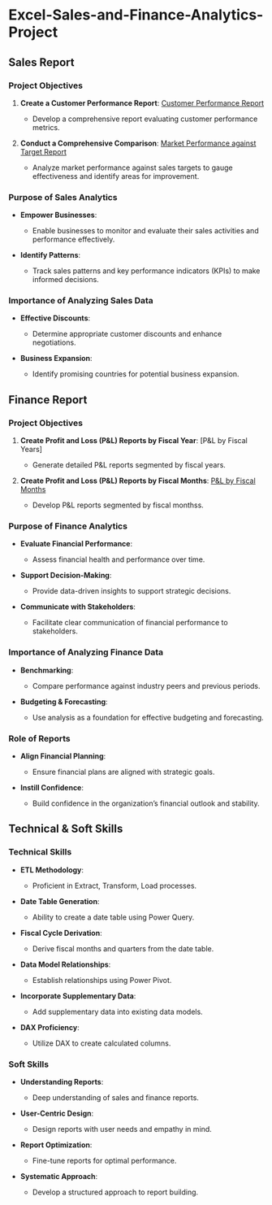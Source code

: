 # Excel-Sales-and-Finance-Analytics-Project

## Sales Report

### Project Objectives

1. **Create a Customer Performance Report**: [Customer Performance Report](https://github.com/gvamshi1819/Excel-Sales-and-Finance-Analytics-Project/blob/main/Customer_Net_Sales_Performance_Report.pdf)
   - Develop a comprehensive report evaluating customer performance metrics.

2. **Conduct a Comprehensive Comparison**: [Market Performance against Target Report](https://github.com/gvamshi1819/Excel-Sales-and-Finance-Analytics-Project/blob/d9138b854a44f0552cb465fc07ec2056cd3b4f5d/Market_Performance_vs_Target.pdf)
   - Analyze market performance against sales targets to gauge effectiveness and identify areas for improvement.

### Purpose of Sales Analytics

- **Empower Businesses**:
  - Enable businesses to monitor and evaluate their sales activities and performance effectively.

- **Identify Patterns**:
  - Track sales patterns and key performance indicators (KPIs) to make informed decisions.

### Importance of Analyzing Sales Data

- **Effective Discounts**:
  - Determine appropriate customer discounts and enhance negotiations.

- **Business Expansion**:
  - Identify promising countries for potential business expansion.

## Finance Report

### Project Objectives

1. **Create Profit and Loss (P&L) Reports by Fiscal Year**: [P&L by Fiscal Years]
   - Generate detailed P&L reports segmented by fiscal years.

2. **Create Profit and Loss (P&L) Reports by Fiscal Months**: [P&L by Fiscal Months](https://github.com/gvamshi1819/Excel-Sales-and-Finance-Analytics-Project/blob/main/P%26L_by_Fiscal_Months.pdf)
   - Develop P&L reports segmented by fiscal monthss.

### Purpose of Finance Analytics

- **Evaluate Financial Performance**:
  - Assess financial health and performance over time.

- **Support Decision-Making**:
  - Provide data-driven insights to support strategic decisions.

- **Communicate with Stakeholders**:
  - Facilitate clear communication of financial performance to stakeholders.

### Importance of Analyzing Finance Data

- **Benchmarking**:
  - Compare performance against industry peers and previous periods.

- **Budgeting & Forecasting**:
  - Use analysis as a foundation for effective budgeting and forecasting.

### Role of Reports

- **Align Financial Planning**:
  - Ensure financial plans are aligned with strategic goals.

- **Instill Confidence**:
  - Build confidence in the organization’s financial outlook and stability.

## Technical & Soft Skills

### Technical Skills

- **ETL Methodology**:
  - Proficient in Extract, Transform, Load processes.

- **Date Table Generation**:
  - Ability to create a date table using Power Query.

- **Fiscal Cycle Derivation**:
  - Derive fiscal months and quarters from the date table.

- **Data Model Relationships**:
  - Establish relationships using Power Pivot.

- **Incorporate Supplementary Data**:
  - Add supplementary data into existing data models.

- **DAX Proficiency**:
  - Utilize DAX to create calculated columns.

### Soft Skills

- **Understanding Reports**:
  - Deep understanding of sales and finance reports.

- **User-Centric Design**:
  - Design reports with user needs and empathy in mind.

- **Report Optimization**:
  - Fine-tune reports for optimal performance.

- **Systematic Approach**:
  - Develop a structured approach to report building.

